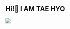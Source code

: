 ## Hi!👋 I AM TAE HYO

<img src="https://capsule-render.vercel.app/api?type=wave&color=cyan&height=300&section=header&text=Profile%20render&fontSize=90" />
